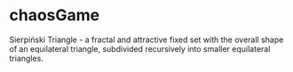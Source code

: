 # chaosGame
Sierpiński Triangle - a fractal and attractive fixed set with the overall shape of an equilateral triangle, subdivided recursively into smaller equilateral triangles.
